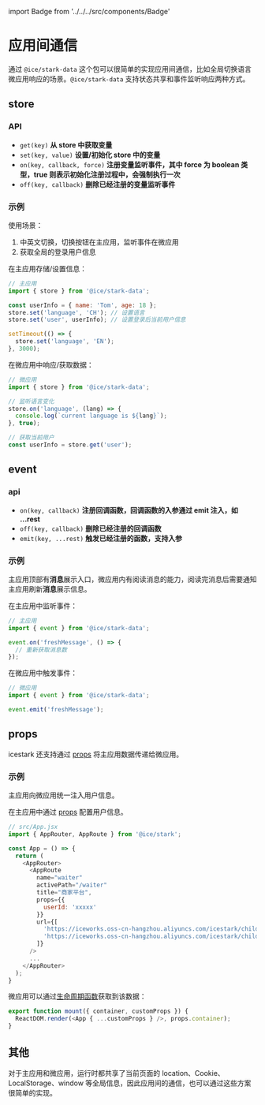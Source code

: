 import Badge from '../../../src/components/Badge'

# 应用间通信

通过 `@ice/stark-data` 这个包可以很简单的实现应用间通信，比如全局切换语言微应用响应的场景。`@ice/stark-data` 支持状态共享和事件监听响应两种方式。

## store

### API

- `get(key)` **从 store 中获取变量**
- `set(key, value)` **设置/初始化 store 中的变量**
- `on(key, callback, force)` **注册变量监听事件，其中 force 为 boolean 类型，true 则表示初始化注册过程中，会强制执行一次**
- `off(key, callback)` **删除已经注册的变量监听事件**

### 示例

使用场景：

1. 中英文切换，切换按钮在主应用，监听事件在微应用
2. 获取全局的登录用户信息

在主应用存储/设置信息：

```js
// 主应用
import { store } from '@ice/stark-data';

const userInfo = { name: 'Tom', age: 18 };
store.set('language', 'CH'); // 设置语言
store.set('user', userInfo); // 设置登录后当前用户信息

setTimeout(() => {
  store.set('language', 'EN');
}, 3000);
```

在微应用中响应/获取数据：

```js
// 微应用
import { store } from '@ice/stark-data';

// 监听语言变化
store.on('language', (lang) => {
  console.log(`current language is ${lang}`);
}, true);

// 获取当前用户
const userInfo = store.get('user');
```

## event

### api

- `on(key, callback)` **注册回调函数，回调函数的入参通过 emit 注入，如 ...rest**
- `off(key, callback)` **删除已经注册的回调函数**
- `emit(key, ...rest)` **触发已经注册的函数，支持入参**

### 示例

主应用顶部有**消息**展示入口，微应用内有阅读消息的能力，阅读完消息后需要通知主应用刷新**消息**展示信息。

在主应用中监听事件：

```js
// 主应用
import { event } from '@ice/stark-data';

event.on('freshMessage', () => {
  // 重新获取消息数
});
```

在微应用中触发事件：

```js
// 微应用
import { event } from '@ice/stark-data';

event.emit('freshMessage');
```

## props <Badge text="2.0.0+" />

icestark 还支持通过 [props](http://localhost:3000/docs/api/ice-stark#props) 将主应用数据传递给微应用。

### 示例

主应用向微应用统一注入用户信息。

在主应用中通过 [props](http://localhost:3000/docs/api/ice-stark#props) 配置用户信息。

```js
// src/App.jsx
import { AppRouter, AppRoute } from '@ice/stark';

const App = () => {
  return (
    <AppRouter>
      <AppRoute
        name="waiter"
        activePath="/waiter"
        title="商家平台",
        props={{
          userId: 'xxxxx'
        }}
        url={[
          'https://iceworks.oss-cn-hangzhou.aliyuncs.com/icestark/child-waiter-vue/dist/js/app.js',
          'https://iceworks.oss-cn-hangzhou.aliyuncs.com/icestark/child-waiter-vue/dist/css/app.css',
        ]}
      />
      ...
    </AppRouter>
  );
}
```

微应用可以通过[生命周期函数](/docs/guide/concept/child#生命周期)获取到该数据：

```js
export function mount({ container, customProps }) {
  ReactDOM.render(<App { ...customProps } />, props.container);
}
```


## 其他

对于主应用和微应用，运行时都共享了当前页面的 location、Cookie、LocalStorage、window 等全局信息，因此应用间的通信，也可以通过这些方案很简单的实现。
